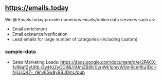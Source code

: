 ## https://emails.today
We @ Emails.today provide numerous emails/online data services such as:

- Email enrichment 
- Email existence/verification
- Lead emails for large number of categories (including custom)

### sample-data

- Sales Marketing Leads: 
  https://docs.google.com/document/d/e/2PACX-1vR8afZyURb_GwHUZyCOjNLVjUmZB8fc0yrjWk1pmyWGmRcmf6u1DcHNjLLlQ47-_r9nvE5wByBBJDmU/pub
